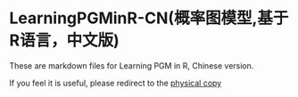 # LearningPGMinR-CN(概率图模型,基于R语言，中文版)

These are markdown files for Learning PGM in R, Chinese version.

If you feel it is useful, please redirect to the [physical copy](https://item.jd.com/12256045.html)
